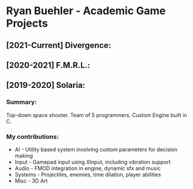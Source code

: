 # Ryan Buehler - Academic Game Projects
## [2021-Current] Divergence:

## [2020-2021] F.M.R.L.:

## [2019-2020] Solaria:
### Summary:
Top-down space shooter. Team of 5 programmers. Custom Engine built in C.

### My contributions:
* AI - Utility based system involving custom parameters for decision making
* Input - Gamepad input using XInput, including vibration support
* Audio - FMOD integration in engine, dynamic sfx and music
* Systems - Projectiles, enemies, time dilation, player abilities
* Misc - 3D Art
